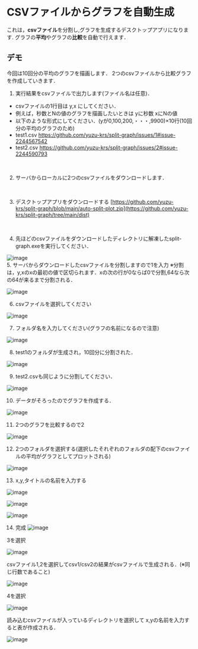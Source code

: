 # CSVファイルからグラフを自動生成

これは，**csvファイル**を分割し,グラフを生成するデスクトップアプリになります.
グラフの**平均**やグラフの**比較**を自動で行えます．

## **デモ** 
今回は10回分の平均のグラフを描画します．
2つのcsvファイルから比較グラフを作成していきます．

1. 実行結果をcsvファイルで出力します(ファイル名は任意)．
- csvファイルの1行目は y,x にしてください．
- 例えば，秒数とNの値のグラフを描画したいときは yに秒数 xにNの値
- 以下のような形式にしてください．(yが0,100,200,・・・,9900)×10行(10回分の平均のグラフのため)
- test1.csv
https://github.com/yuzu-krs/split-graph/issues/1#issue-2244567542
- test2.csv
https://github.com/yuzu-krs/split-graph/issues/2#issue-2244590793

<br>

2. サーバからローカルに2つのcsvファイルをダウンロードします．


<br>


3. デスクトップアプリをダウンロードする
[https://github.com/yuzu-krs/split-graph/blob/main/auto-split-plot.zip](https://github.com/yuzu-krs/split-graph/tree/main/dist)
<br>

4. 先ほどのcsvファイルをダウンロードしたディレクトリに解凍したsplit-graph.exeを実行してください．

![image](https://github.com/yuzu-krs/split-graph/assets/89998242/9c8c011a-c75c-4cce-91c1-33a81b6adb20)
<br>
5. サーバからダウンロードしたcsvファイルを分割しますので1を入力 
※分割は，y,xのxの最初の値で区切られます．xの次の行が0ならば0で分割,64なら次の64が来るまで分割される．

![image](https://github.com/yuzu-krs/split-graph/assets/89998242/f366ec00-d586-4603-9f75-468cc7dba705)
<br>

6. csvファイルを選択してください

![image](https://github.com/yuzu-krs/split-graph/assets/89998242/f34dcb6d-5f89-4ff7-92b8-5552129f9b41)
<br>

7. フォルダ名を入力してください(グラフの名前になるので注意)

![image](https://github.com/yuzu-krs/split-graph/assets/89998242/3f8ae5e2-c773-4d05-9b31-0c0cfcfdeb64)
<br>

8. test1のフォルダが生成され，10回分に分割された．

![image](https://github.com/yuzu-krs/split-graph/assets/89998242/d8e58034-77a9-4487-a99e-930fae7a2372)
<br>

9. test2.csvも同じように分割してください．

![image](https://github.com/yuzu-krs/split-graph/assets/89998242/8d6c80fb-5ecb-4b04-a019-c27d2257582a)
<br>

10. データがそろったのでグラフを作成する．

![image](https://github.com/yuzu-krs/split-graph/assets/89998242/914bb0d8-e2e7-4cf2-bee4-2e36b323b959)
<br>

11. 2つのグラフを比較するので2

![image](https://github.com/yuzu-krs/split-graph/assets/89998242/91934894-aba9-433e-b124-a8aa5acacba1)
<br>

12. 2つのフォルダを選択する(選択したそれぞれのフォルダの配下のcsvファイルの平均がグラフとしてプロットされる)

![image](https://github.com/yuzu-krs/split-graph/assets/89998242/55ab642f-2d77-467e-9e4e-7f82c10ec3ef)
<br>

13. x,y,タイトルの名前を入力する

![image](https://github.com/yuzu-krs/split-graph/assets/89998242/8f0195a3-40a1-4490-b2f3-49cd8bb02c79)

![image](https://github.com/yuzu-krs/split-graph/assets/89998242/3eb5cd93-7ccb-4137-9616-d73cda63afe8)

![image](https://github.com/yuzu-krs/split-graph/assets/89998242/3ed1ea5d-fd1c-48dd-87d0-d27df2e19bbc)
<br>

14. 完成
![image](https://github.com/yuzu-krs/split-graph/assets/89998242/95fd3fdb-e113-4fdb-8f87-d56e02201bbe)


3を選択

![image](https://github.com/yuzu-krs/split-graph/assets/89998242/ca837c5b-3c54-463c-ab4a-193be18548f4)


csvファイル1,2を選択してcsv1/csv2の結果がcsvファイルで生成される．(※同じ行数であること)

![image](https://github.com/yuzu-krs/split-graph/assets/89998242/4273d200-df3f-4e5d-b633-3fa9d350a1f8)


4を選択

![image](https://github.com/yuzu-krs/split-graph/assets/89998242/ca837c5b-3c54-463c-ab4a-193be18548f4)


読み込むcsvファイルが入っているディレクトリを選択して x,yの名前を入力すると表が作成される．

![image](https://github.com/yuzu-krs/split-graph/assets/89998242/d2724f65-1d4b-4ff2-a0cc-6172446feaed)

